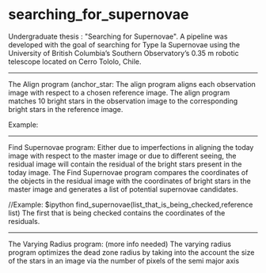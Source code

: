 # searching_for_supernovae
Undergraduate thesis : "Searching for Supernovae". 
A pipeline was developed with the goal of searching for Type Ia Supernovae using the University of British Columbia’s 
Southern Observatory’s 0.35 m robotic telescope located on Cerro Tololo, Chile. 

----------------------------------------------------------------------------------------------------------

The Align program (anchor_star:
The align program aligns each observation image with respect to a chosen reference image. 
The align program matches 10 bright stars in the observation image to the corresponding bright stars in the 
reference image.

Example:

----------------------------------------------------------------------------------------------------------
Find Supernovae program:
Either due to imperfections in aligning the today image with respect to the master image or due to different seeing,
the residual image will contain the residual of the bright stars present in the today image.
The Find Supernovae program compares the coordinates of the objects in the residual image with the 
coordinates of bright stars in the master image and generates a list of potential supernovae candidates.

//Example: 
$ipython find_supernovae(list_that_is_being_checked,reference list) 
The first that is being checked contains the coordinates of the residuals. 

----------------------------------------------------------------------------------------------------------

The Varying Radius program: (more info needed)
The varying radius program optimizes the dead zone radius by taking into the account the size of the stars 
in an image via the number of pixels of the semi major axis


